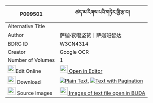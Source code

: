 |P009501|ཚད་མ་རིགས་པའི་གཏེར་གྱི་རྩ་བ། 
| --- | --- 
|Alternative Title |
|Author| 萨迦·衮噶坚赞｜萨迦班智达
|BDRC ID | W3CN4314
|Creator | Google OCR
|Number of Volumes| 1
|<img width="25" src="https://img.icons8.com/color/25/000000/edit-property.png">Edit Online| [<img width="25" src="https://avatars.githubusercontent.com/u/45091458?s=200&v=4"> Open in Editor](http://editor.openpecha.org/P009501)
|<img width="25" src="https://img.icons8.com/fluent/48/000000/download-2.png"/>  Download | [![](https://img.icons8.com/color/20/000000/txt.png)Plain Text](https://github.com/Openpecha/P009501/releases/download/v1/tsema_rikpa_i_ter_gyi_tsawa_plain_P009501.zip), [![](https://img.icons8.com/color/20/000000/txt.png)Text with Pagination](https://github.com/Openpecha/P009501/releases/download/v1/tsema_rikpa_i_ter_gyi_tsawa_pages_P009501.zip)
|<img width="25" src="https://img.icons8.com/plasticine/100/000000/pictures-folder.png"/>  Source Images | [<img width="25" src="https://library.bdrc.io/icons/BUDA-small.svg"> Images of text file open in BUDA](https://library.bdrc.io/show/bdr:W3CN4314)